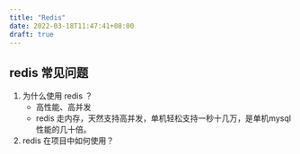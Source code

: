 ```yaml
---
title: "Redis"
date: 2022-03-18T11:47:41+08:00
draft: true
---
```


## redis 常见问题

1. 为什么使用 redis ？
   - 高性能、高并发
   - redis 走内存，天然支持高并发，单机轻松支持一秒十几万，是单机mysql性能的几十倍。
2. redis 在项目中如何使用？


